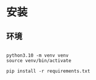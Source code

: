 # 安装
## 环境 
```

python3.10 -m venv venv
source venv/bin/activate

pip install -r requirements.txt 


```